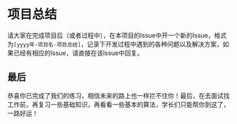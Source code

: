 # 项目总结
请大家在完成项目后（或者过程中），在本项目的Issue中开一个新的Issue，格式为`[yyyy年-项目名-项目总结]`，记录下开发过程中遇到的各种问题以及解决方案，如果已经有相应的Issue，请直接在该Issue中回复。

## 最后
恭喜你已完成了我们的练习，相信未来的路上也一样拦不住你！最后，在去面试找工作前，再复习一些基础知识，再看看一些基本的算法，学长们只能帮你到这了，一路好运！